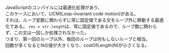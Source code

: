 JavaScriptのコンパイルには最適化処理があり、\
このケースにおいて、LICM(Loop-invariant code motion)がある。\
それは、ループ変数に関わらずに常に固定値である文をループ外に移動する最適化である。
`res = str.length`は、常に固定値であるので、ループ数に関わらず、この文は一回しか処理されなかった。\
つまり、第一回のループ以外、毎回のループは何もしないループと相当。\
回数が多くなるとNの値が大きくなり、costOfLength(N)が小さくなる。